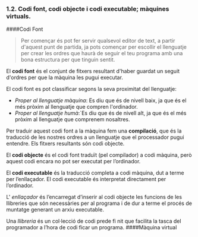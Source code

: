 ### 1.2. Codi font, codi objecte i codi executable; màquines virtuals.

####Codi Font
>Per començar és pot fer servir qualsevol editor de text, a partir d'aquest punt de partida,
ja pots començar per escollir el llenguatje per crear les ordres que haurà de seguir el teu programa
amb  una bona estructura per que tinguin sentit.

El **codi font** és el conjunt de fitxers resultant d'haber guardat un seguit d'ordres per que la màquina les
pugui executar.

El codi font es pot classificar segons la seva proximitat del llenguatje:
* _Proper al llenguatje màquina_: Es diu que és de nivell baix, ja que és el més pròxim al llenguatje que compren l'ordinador.
* _Proper al llenguatje humà_:`Es diu que és de nivell alt, ja que és el més pròxim al llenguatje que comprenem nosaltres.

Per traduir aquest codi font a la màquina fem una **compilació**, que és la traducció de les nostres ordres a un llenguatje
que el processador pugui entendre. Els fitxers resultants són codi objecte.

El **codi objecte** és el codi font traduït (pel compilador) a codi màquina, però
aquest codi encara no pot ser executat per l’ordinador.

El **codi executable** és la traducció completa a codi màquina, dut a terme per l’enllaçador. El codi executable és interpretat directament per l’ordinador.

L' _enllaçador_ és l’encarregat d’inserir al codi objecte les funcions de les llibreries
que són necessàries per al programa i de dur a terme el procés de muntatge generant un arxiu executable.

Una _llibreria_ és un col·lecció de codi prede fi nit que facilita la tasca del programador a l’hora de codi ficar un programa.
####Màquina virtual


